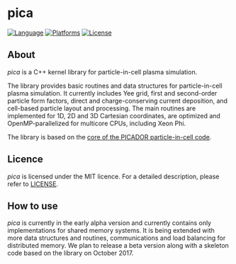 # pica

[![Language](https://img.shields.io/badge/language-C%2B%2B-orange.svg)](https://isocpp.org/)
[![Platforms](https://img.shields.io/badge/platform-linux%20%7C%20windows-blue.svg)](../master/)
[![License](https://img.shields.io/badge/license-MIT-lightgrey.svg)](../master/LICENSE)

## About

*pica* is a C++ kernel library for particle-in-cell plasma simulation.

The library provides basic routines and data structures for particle-in-cell plasma simulation. It currently includes Yee grid, first and second-order particle form factors, direct and charge-conserving current deposition, and cell-based particle layout and processing. The main routines are implemented for 1D, 2D and 3D Cartesian coordinates, are optimized and OpenMP-parallelized for multicore CPUs, including Xeon Phi. 

The library is based on the [core of the PICADOR particle-in-cell code](http://www.sciencedirect.com/science/article/pii/S0010465516300194). 

## Licence

*pica* is licensed under the MIT licence. For a detailed description, please refer to [LICENSE](../master/LICENSE).

## How to use

*pica* is currently in the early alpha version and currently contains only implementations for shared memory systems. It is being extended with more data structures and routines, communications and load balancing for distributed memory. We plan to release a beta version along with a skeleton code based on the library on October 2017.
